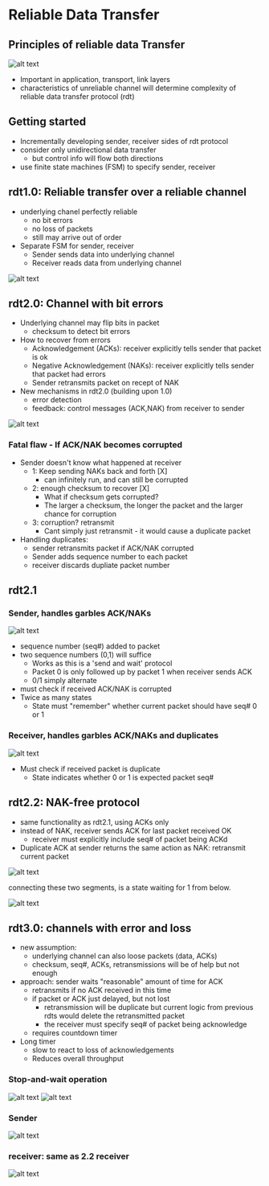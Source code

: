 # Reliable Data Transfer

## Principles of reliable data Transfer

![alt text](../img/3/reliableandunreliable.png)

- Important in application, transport, link layers
- characteristics of unreliable channel will determine complexity of reliable data transfer protocol (rdt)

## Getting started

- Incrementally developing sender, receiver sides of rdt protocol
- consider only unidirectional data transfer
  - but control info will flow both directions
- use finite state machines (FSM) to specify sender, receiver

## rdt1.0: Reliable transfer over a reliable channel

- underlying chanel perfectly reliable
  - no bit errors
  - no loss of packets
  - still may arrive out of order
- Separate FSM for sender, receiver
  - Sender sends data into underlying channel
  - Receiver reads data from underlying channel

![alt text](../img/3/rdt1.png)

## rdt2.0: Channel with bit errors

- Underlying channel may flip bits in packet
  - checksum to detect bit errors
- How to recover from errors
  - Acknowledgement (ACKs): receiver explicitly tells sender that packet is ok
  - Negative Acknowledgement (NAKs): receiver explicitly tells sender that packet had errors
  - Sender retransmits packet on recept of NAK
- New mechanisms in rdt2.0 (building upon 1.0)
  - error detection
  - feedback: control messages (ACK,NAK) from receiver to sender

![alt text](../img/3/rdt2.png)

### Fatal flaw - If ACK/NAK becomes corrupted

- Sender doesn't know what happened at receiver
  - 1: Keep sending NAKs back and forth [X]
    - can infinitely run, and can still be corrupted
  - 2: enough checksum to recover [X]
    - What if checksum gets corrupted?
    - The larger a checksum, the longer the packet and the larger chance for corruption
  - 3: corruption? retransmit
    - Cant simply just retransmit - it would cause a duplicate packet
- Handling duplicates:
  - sender retransmits packet if ACK/NAK corrupted
  - Sender adds sequence number to each packet
  - receiver discards dupliate packet number

## rdt2.1

### Sender, handles garbles ACK/NAKs

![alt text](../img/3/senderrtp21.png)

- sequence number (seq#) added to packet
- two sequence numbers (0,1) will suffice
  - Works as this is a 'send and wait' protocol
  - Packet 0 is only followed up by packet 1 when receiver sends ACK
  - 0/1 simply alternate
- must check if received ACK/NAK is corrupted
- Twice as many states
  - State must "remember" whether current packet should have seq# 0 or 1

### Receiver, handles garbles ACK/NAKs and duplicates

![alt text](../img/3/receiverrtp21.png)

- Must check if received packet is duplicate
  - State indicates whether 0 or 1 is expected packet seq#

## rdt2.2: NAK-free protocol

- same functionality as rdt2.1, using ACKs only
- instead of NAK, receiver sends ACK for last packet received OK
  - receiver must explicitly include seq# of packet being ACKd
- Duplicate ACK at sender returns the same action as NAK: retransmit current packet

![alt text](../img/3/sender22.png)

connecting these two segments, is a state waiting for 1 from below.

![alt text](../img/3/receiver22.png)

## rdt3.0: channels with error and loss

- new assumption:
  - underlying channel can also loose packets (data, ACKs)
  - checksum, seq#, ACKs, retransmissions will be of help but not enough
- approach: sender waits  "reasonable" amount of time for ACK
  - retransmits if no ACK received in this time
  - if packet or ACK just delayed, but not lost
    - retransmission will be duplicate but current logic from previous rdts would delete the retransmitted packet
    - the receiver must specify seq# of packet being acknowledge
  - requires countdown timer
- Long timer
  - slow to react to loss of acknowledgements
  - Reduces overall throughput

### Stop-and-wait operation

![alt text](../img/3/stopandwait.png)
![alt text](../img/3/highlevelviewq.png)

### Sender

![alt text](../img/3/rdt3sender.png)

### receiver: same as 2.2 receiver

![alt text](../img/3/rdt3receiver.png)
